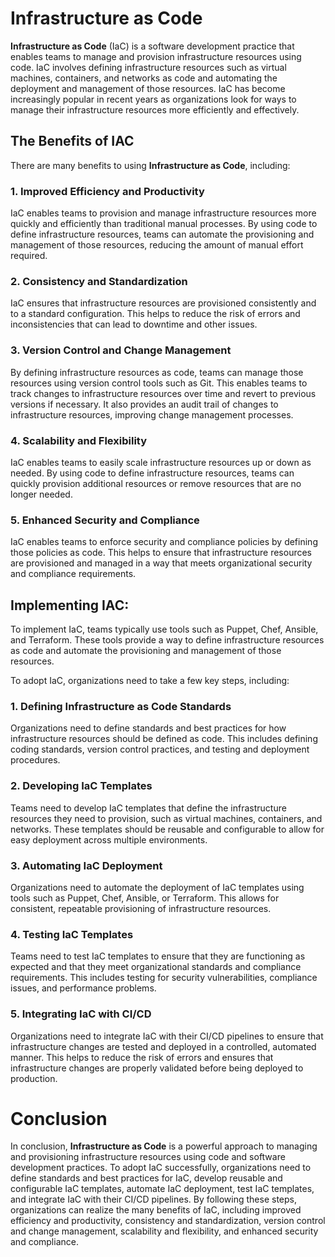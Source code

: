 # **Infrastructure as Code**
**Infrastructure as Code** (IaC) is a software development practice that enables teams to manage and provision infrastructure resources using code. IaC involves defining infrastructure resources such as virtual machines, containers, and networks as code and automating the deployment and management of those resources. IaC has become increasingly popular in recent years as organizations look for ways to manage their infrastructure resources more efficiently and effectively.

## The Benefits of IAC
There are many benefits to using **Infrastructure as Code**, including:

### 1. Improved Efficiency and Productivity
IaC enables teams to provision and manage infrastructure resources more quickly and efficiently than traditional manual processes. By using code to define infrastructure resources, teams can automate the provisioning and management of those resources, reducing the amount of manual effort required.

### 2. Consistency and Standardization
IaC ensures that infrastructure resources are provisioned consistently and to a standard configuration. This helps to reduce the risk of errors and inconsistencies that can lead to downtime and other issues.

### 3. Version Control and Change Management
By defining infrastructure resources as code, teams can manage those resources using version control tools such as Git. This enables teams to track changes to infrastructure resources over time and revert to previous versions if necessary. It also provides an audit trail of changes to infrastructure resources, improving change management processes.

### 4. Scalability and Flexibility
IaC enables teams to easily scale infrastructure resources up or down as needed. By using code to define infrastructure resources, teams can quickly provision additional resources or remove resources that are no longer needed.

### 5. Enhanced Security and Compliance
IaC enables teams to enforce security and compliance policies by defining those policies as code. This helps to ensure that infrastructure resources are provisioned and managed in a way that meets organizational security and compliance requirements.

## Implementing IAC:
To implement IaC, teams typically use tools such as Puppet, Chef, Ansible, and Terraform. These tools provide a way to define infrastructure resources as code and automate the provisioning and management of those resources.

To adopt IaC, organizations need to take a few key steps, including:

### 1. Defining **Infrastructure as Code** Standards
Organizations need to define standards and best practices for how infrastructure resources should be defined as code. This includes defining coding standards, version control practices, and testing and deployment procedures.

### 2. Developing IaC Templates
Teams need to develop IaC templates that define the infrastructure resources they need to provision, such as virtual machines, containers, and networks. These templates should be reusable and configurable to allow for easy deployment across multiple environments.

### 3. Automating IaC Deployment
Organizations need to automate the deployment of IaC templates using tools such as Puppet, Chef, Ansible, or Terraform. This allows for consistent, repeatable provisioning of infrastructure resources.

### 4. Testing IaC Templates
Teams need to test IaC templates to ensure that they are functioning as expected and that they meet organizational standards and compliance requirements. This includes testing for security vulnerabilities, compliance issues, and performance problems.

### 5. Integrating IaC with CI/CD
Organizations need to integrate IaC with their CI/CD pipelines to ensure that infrastructure changes are tested and deployed in a controlled, automated manner. This helps to reduce the risk of errors and ensures that infrastructure changes are properly validated before being deployed to production.

# Conclusion
In conclusion, **Infrastructure as Code** is a powerful approach to managing and provisioning infrastructure resources using code and software development practices. To adopt IaC successfully, organizations need to define standards and best practices for IaC, develop reusable and configurable IaC templates, automate IaC deployment, test IaC templates, and integrate IaC with their CI/CD pipelines. By following these steps, organizations can realize the many benefits of IaC, including improved efficiency and productivity, consistency and standardization, version control and change management, scalability and flexibility, and enhanced security and compliance.